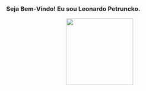 ### Seja Bem-Vindo! Eu sou Leonardo Petruncko.

<div align="center">
  <a href="https://github.com/leonardoPetruncko">
  <img height="180em" src="https://github-readme-stats.vercel.app/api?username=leonardoPetruncko&show_icons=true&theme=ocean_dark&include_all_commits=true&count_private=true"/>
  </div>

  
